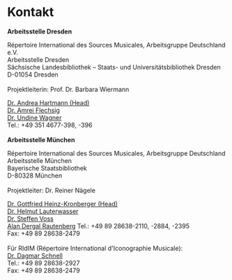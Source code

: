 # Kontakt

**Arbeitsstelle Dresden**

Répertoire International des Sources Musicales, Arbeitsgruppe Deutschland e.V.\
Arbeitsstelle Dresden\
Sächsische Landesbibliothek – Staats- und Universitätsbibliothek Dresden\
D-01054 Dresden\
\
Projektleiterin: Prof. Dr. Barbara Wiermann

[Dr. Andrea Hartmann (Head)](mailto:andrea.hartmann@slub-dresden.de)\
[Dr. Amrei Flechsig](mailto:amrei.flechsig@slub-dresden.de)\
[Dr. Undine Wagner](mailto:undine.wagner@t-online.de)  \
Tel.: +49 351 4677-398, -396\
\
**Arbeitsstelle München**

Répertoire International des Sources Musicales, Arbeitsgruppe Deutschland\
Arbeitsstelle München\
Bayerische Staatsbibliothek\
D-80328 München\
\
Projektleiter: Dr. Reiner Nägele

[Dr. Gottfried Heinz-Kronberger (Head)](mailto:Gottfried.Heinz-Kronberger@bsb-muenchen.de)\
[Dr. Helmut Lauterwasser](mailto:helmut.lauterwasser@bsb-muenchen.de)\
[Dr. Steffen Voss](mailto:Steffen.Voss@bsb-muenchen.de)\
[Alan Dergal Rautenberg](mailto:alan.dergal-rautenberg@sbb.spk-berlin.de)
Tel.: +49 89 28638-2110, -2884, -2395\
Fax: +49 89 28638-2479\
\
Für RIdIM (Répertoire International d'Iconographie Musicale):\
[Dr. Dagmar Schnell](mailto:dagmar.schnell@bsb-muenchen.de)\
Tel.: +49 89 28638-2927\
Fax: +49 89 28638-2479
